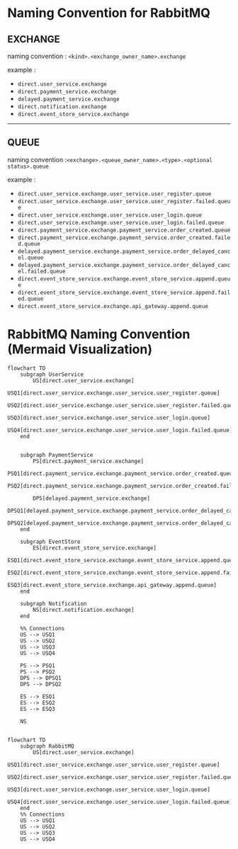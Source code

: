 # Naming Convention for RabbitMQ
## EXCHANGE
naming convention : `<kind>.<exchange_owner_name>.exchange`   <br />

example : 
- `direct.user_service.exchange`
- `direct.payment_service.exchange`
- `delayed.payment_service.exchange`
- `direct.notification.exchange`
- `direct.event_store_service.exchange`
---
## QUEUE
naming convention :`<exchange>.<queue_owner_name>.<type>.<optional status>.queue`

example : 
- `direct.user_service.exchange.user_service.user_register.queue`
- `direct.user_service.exchange.user_service.user_register.failed.queue`
- `direct.user_service.exchange.user_service.user_login.queue`
- `direct.user_service.exchange.user_service.user_login.failed.queue`
- `direct.payment_service.exchange.payment_service.order_created.queue`
- `direct.payment_service.exchange.payment_service.order_created.failed.queue`
- `delayed.payment_service.exchange.payment_service.order_delayed_cancel.queue`
- `delayed.payment_service.exchange.payment_service.order_delayed_cancel.failed.queue`
- `direct.event_store_service.exchange.event_store_service.append.queue`
- `direct.event_store_service.exchange.event_store_service.append.failed.queue`
- `direct.event_store_service.exchange.api_gateway.append.queue`

# RabbitMQ Naming Convention (Mermaid Visualization)
```mermaid
flowchart TD
    subgraph UserService
        US[direct.user_service.exchange]
        USQ1[direct.user_service.exchange.user_service.user_register.queue]
        USQ2[direct.user_service.exchange.user_service.user_register.failed.queue]
        USQ3[direct.user_service.exchange.user_service.user_login.queue]
        USQ4[direct.user_service.exchange.user_service.user_login.failed.queue]
    end
    

    subgraph PaymentService
        PS[direct.payment_service.exchange]
        PSQ1[direct.payment_service.exchange.payment_service.order_created.queue]
        PSQ2[direct.payment_service.exchange.payment_service.order_created.failed.queue]

        DPS[delayed.payment_service.exchange]
        DPSQ1[delayed.payment_service.exchange.payment_service.order_delayed_cancel.queue]
        DPSQ2[delayed.payment_service.exchange.payment_service.order_delayed_cancel.failed.queue]
    end

    subgraph EventStore
        ES[direct.event_store_service.exchange]
        ESQ1[direct.event_store_service.exchange.event_store_service.append.queue]
        ESQ2[direct.event_store_service.exchange.event_store_service.append.failed.queue]
        ESQ3[direct.event_store_service.exchange.api_gateway.append.queue]
    end

    subgraph Notification
        NS[direct.notification.exchange]
    end

    %% Connections
    US --> USQ1
    US --> USQ2
    US --> USQ3
    US --> USQ4

    PS --> PSQ1
    PS --> PSQ2
    DPS --> DPSQ1
    DPS --> DPSQ2

    ES --> ESQ1
    ES --> ESQ2
    ES --> ESQ3

    NS
    
```
```mermaid
flowchart TD
    subgraph RabbitMQ
        US[direct.user_service.exchange]
        USQ1[direct.user_service.exchange.user_service.user_register.queue]
        USQ2[direct.user_service.exchange.user_service.user_register.failed.queue]
        USQ3[direct.user_service.exchange.user_service.user_login.queue]
        USQ4[direct.user_service.exchange.user_service.user_login.failed.queue]
    end
    %% Connections
    US --> USQ1
    US --> USQ2
    US --> USQ3
    US --> USQ4
```